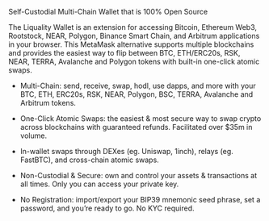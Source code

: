 Self-Custodial Multi-Chain Wallet that is 100% Open Source

The Liquality Wallet is an extension for accessing Bitcoin, Ethereum Web3, Rootstock, NEAR, Polygon, Binance Smart Chain, and Arbitrum applications in your browser. This MetaMask alternative supports multiple blockchains and provides the easiest way to flip between BTC, ETH/ERC20s, RSK, NEAR, TERRA, Avalanche and Polygon tokens with built-in one-click atomic swaps.

- Multi-Chain: send, receive, swap, hodl, use dapps, and more with your BTC, ETH, ERC20s, RSK, NEAR, Polygon, BSC, TERRA, Avalanche and Arbitrum tokens.

- One-Click Atomic Swaps: the easiest & most secure way to swap crypto across blockchains with guaranteed refunds. Facilitated over \$35m in volume.

- In-wallet swaps through DEXes (eg. Uniswap, 1inch), relays (eg. FastBTC), and cross-chain atomic swaps.

- Non-Custodial & Secure: own and control your assets & transactions at all times. Only you can access your private key.

- No Registration: import/export your BIP39 mnemonic seed phrase, set a password, and you’re ready to go. No KYC required.
